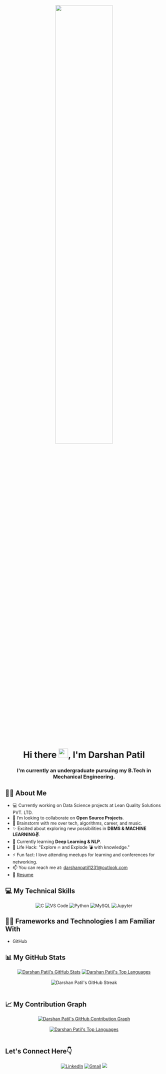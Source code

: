 <div align="center">
  <a href="#"><img width="60%" height="auto" src="https://camo.githubusercontent.com/7de37139d0b4c1ce40865e799b446c0e963a3dd8fb68d239707237c40604fa3d/68747470733a2f2f63646e2e6472696262626c652e636f6d2f75736572732f3733303730332f73637265656e73686f74732f363538313234332f6176656e746f2e676966" height="90px"/></a>
</div>

<h1 align="center">Hi there <img src="https://raw.githubusercontent.com/MartinHeinz/MartinHeinz/master/wave.gif" width="30px">, I'm Darshan Patil </h1>

<h3 align="center">I'm currently an undergraduate pursuing my B.Tech in Mechanical Engineering.</h3>

## 🙋‍♂️ About Me

- 💻 Currently working on Data Science projects at Lean Quality Solutions PVT. LTD.
- 👯 I’m looking to collaborate on **Open Source Projects**.
- 💬 Brainstorm with me over tech, algorithms, career, and music.
- ✨ Excited about exploring new possibilities in **DBMS & MACHINE LEARNING✌**.
- 🌱 Currently learning **Deep Learning & NLP**.
- 🎯 Life Hack: "Explore 🔥 and Explode 💣 with knowledge."
- ⚡ Fun fact: I love attending meetups for learning and conferences for networking.
- 📫 You can reach me at: darshanpatil1231@outlook.com
- 📝 [Resume](https://github.com/DarshanPatil02/Resume/blob/2c4d6434429db24892b35a90d5ed75dab68e7f04/Darshan_Patil_resume.pdf)

## 💻 My Technical Skills

<p align="center">
  <img alt="C" src="https://img.shields.io/badge/c-%2300599C.svg?&style=for-the-badge&logo=c&logoColor=white" />
  <img alt="VS Code" src="https://img.shields.io/badge/Visual_Studio_Code-0078D4?style=for-the-badge&logo=visual%20studio%20code&logoColor=white" />
  <img alt="Python" src="https://img.shields.io/badge/python-%2314354C.svg?style=for-the-badge&logo=python&logoColor=white" />
  <img alt="MySQL" src="https://img.shields.io/badge/MySQL-00000F?style=for-the-badge&logo=mysql&logoColor=white" />
  <img alt="Jupyter" src="https://img.shields.io/badge/Jupyter-F37626.svg?&style=for-the-badge&logo=Jupyter&logoColor=white" />
</p>

## 👩‍💻 Frameworks and Technologies I am Familiar With

- GitHub

## 📊 My GitHub Stats

<div align="center">
  <a href="https://github.com/darshanpatil02/github-readme-stats"><img alt="Darshan Patil's GitHub Stats" src="https://github-readme-stats.vercel.app/api?username=darshanpatil02&show_icons=true&count_private=true&theme=react&hide_border=true&bg_color=0D1117" /></a> 
  <a href="https://github.com/darshanpatil02/github-readme-stats"><img alt="Darshan Patil's Top Languages" src="https://github-readme-stats.vercel.app/api/top-langs/?username=darshanpatil02&langs_count=8&count_private=true&layout=compact&theme=react&hide_border=true&bg_color=0D1117" /></a>
</div>
<br/>

<div align="center">
  <img align="center" src="https://github-readme-streak-stats.herokuapp.com/?user=darshanpatil02&theme=dark" alt="Darshan Patil's GitHub Streak" />
</div>
<br/>

## 📈 My Contribution Graph

<div align="center">
  <a href="http://www.github.com/darshanpatil02"><img src="https://github-readme-activity-graph.cyclic.app/graph?username=darshanpatil02&bg_color=000000&color=ffffff&line=10b981&point=ffffff&area_color=000000&area=true&hide_border=true&custom_title=Darshan's%20Commits%20Graph" alt="Darshan Patil's GitHub Contribution Graph" /></a>
</div>
<br/>

<div align="center">
  <a href="https://github.com/darshanpatil02" align="left"><img src="https://github-readme-stats.vercel.app/api/top-langs/?username=darshanpatil02&langs_count=10&title_color=22c55e&text_color=ffffff&icon_color=10b981&bg_color=000000&hide_border=true&locale=en&custom_title=Top%20%Languages" alt="Darshan Patil's Top Languages" /></a>
</div>
<br/>

## Let's Connect Here👇

<div align="center">
  <a href="https://www.linkedin.com/in/patil-darshan/" target="_blank"><img alt="LinkedIn" src="https://img.shields.io/badge/linkedin%20-%230077B5.svg?&style=for-the-badge&logo=linkedin&logoColor=white" /></a>
  <a href="mailto:darshanpatil1231@outlook.com"><img  alt="Gmail" src="https://img.shields.io/badge/Gmail-D14836?style=for-the-badge&logo=gmail&logoColor=white" /></a>
  <a href="https://twitter.com/Darshan_Patil_1" target="_blank"><img src="https://img.shields.io/badge/twitter-%2300acee.svg?&style=for-the-badge&logo=twitter&logoColor=white&alt=twitter" /></a>
</div>
